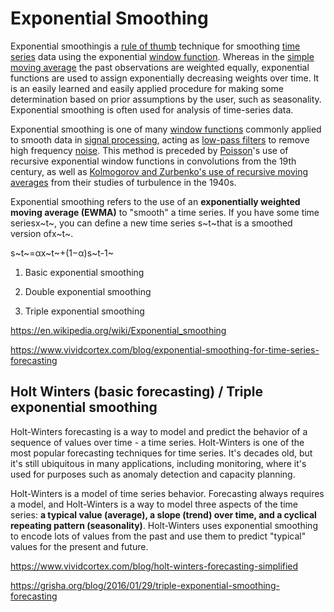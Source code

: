 # Exponential Smoothing

Exponential smoothingis a [rule of thumb](https://en.wikipedia.org/wiki/Rule_of_thumb) technique for smoothing [time series](https://en.wikipedia.org/wiki/Time_series) data using the exponential [window function](https://en.wikipedia.org/wiki/Window_function). Whereas in the [simple moving average](https://en.wikipedia.org/wiki/Simple_moving_average) the past observations are weighted equally, exponential functions are used to assign exponentially decreasing weights over time. It is an easily learned and easily applied procedure for making some determination based on prior assumptions by the user, such as seasonality. Exponential smoothing is often used for analysis of time-series data.

Exponential smoothing is one of many [window functions](https://en.wikipedia.org/wiki/Window_functions) commonly applied to smooth data in [signal processing](https://en.wikipedia.org/wiki/Signal_processing), acting as [low-pass filters](https://en.wikipedia.org/wiki/Low-pass_filter) to remove high frequency [noise](https://en.wikipedia.org/wiki/Noise). This method is preceded by [Poisson](https://en.wikipedia.org/wiki/Sim%C3%A9on_Denis_Poisson)'s use of recursive exponential window functions in convolutions from the 19th century, as well as [Kolmogorov and Zurbenko's use of recursive moving averages](https://en.wikipedia.org/wiki/Kolmogorov%E2%80%93Zurbenko_filter) from their studies of turbulence in the 1940s.

Exponential smoothing refers to the use of an **exponentially weighted moving average (EWMA)** to "smooth" a time series. If you have some time seriesx~t~, you can define a new time series s~t~that is a smoothed version ofx~t~.

s~t~=αx~t~+(1−α)s~t-1~

1. Basic exponential smoothing

2. Double exponential smoothing

3. Triple exponential smoothing

https://en.wikipedia.org/wiki/Exponential_smoothing

https://www.vividcortex.com/blog/exponential-smoothing-for-time-series-forecasting

## Holt Winters (basic forecasting) / Triple exponential smoothing

Holt-Winters forecasting is a way to model and predict the behavior of a sequence of values over time - a time series. Holt-Winters is one of the most popular forecasting techniques for time series. It's decades old, but it's still ubiquitous in many applications, including monitoring, where it's used for purposes such as anomaly detection and capacity planning.

Holt-Winters is a model of time series behavior. Forecasting always requires a model, and Holt-Winters is a way to model three aspects of the time series: **a typical value (average), a slope (trend) over time, and a cyclical repeating pattern (seasonality)**. Holt-Winters uses exponential smoothing to encode lots of values from the past and use them to predict "typical" values for the present and future.

https://www.vividcortex.com/blog/holt-winters-forecasting-simplified

https://grisha.org/blog/2016/01/29/triple-exponential-smoothing-forecasting
